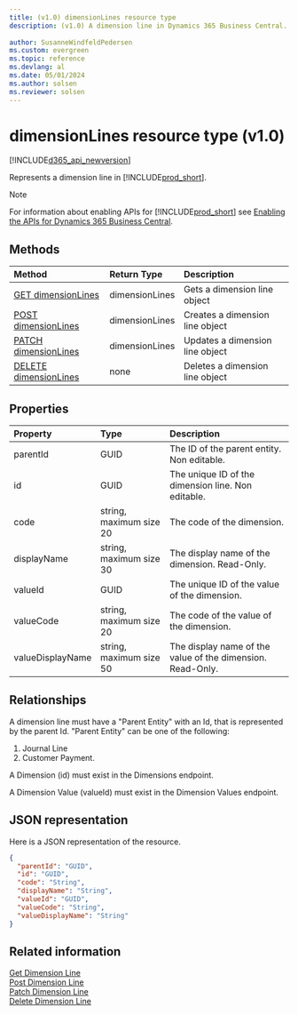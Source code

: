 ```yaml
---
title: (v1.0) dimensionLines resource type
description: (v1.0) A dimension line in Dynamics 365 Business Central.
 
author: SusanneWindfeldPedersen
ms.custom: evergreen
ms.topic: reference
ms.devlang: al
ms.date: 05/01/2024
ms.author: solsen
ms.reviewer: solsen
---
```


# dimensionLines resource type (v1.0)

[!INCLUDE[d365_api_newversion](../../../includes/d365_api_newversion.md)]

Represents a dimension line in [!INCLUDE[prod_short](../../../includes/prod_short.md)].

> [!NOTE]  
> For information about enabling APIs for [!INCLUDE[prod_short](../../../includes/prod_short.md)] see [Enabling the APIs for Dynamics 365 Business Central](../enabling-apis-for-dynamics-nav.md).

## Methods

| Method                                                         | Return Type  |Description                 |
|:---------------------------------------------------------------|:-------------|:---------------------------|
|[GET dimensionLines](../api/dynamics_dimensionline_get.md)      |dimensionLines|Gets a dimension line object   |
|[POST dimensionLines](../api/dynamics_create_dimensionline.md)  |dimensionLines|Creates a dimension line object|
|[PATCH dimensionLines](../api/dynamics_dimensionline_update.md) |dimensionLines|Updates a dimension line object|
|[DELETE dimensionLines](../api/dynamics_dimensionline_delete.md)|none          |Deletes a dimension line object|

## Properties

| Property       | Type                  |Description                                               |
|:---------------|:----------------------|:---------------------------------------------------------|
|parentId        |GUID                   |The ID of the parent entity. Non editable.                |
|id              |GUID                   |The unique ID of the dimension line. Non editable.        |
|code            |string, maximum size 20|The code of the dimension.                                |
|displayName     |string, maximum size 30|The display name of the dimension. Read-Only.             |
|valueId         |GUID                   |The unique ID of the value of the dimension.              |
|valueCode       |string, maximum size 20|The code of the value of the dimension.                   |
|valueDisplayName|string, maximum size 50|The display name of the value of the dimension. Read-Only.|

## Relationships
A dimension line must have a "Parent Entity" with an Id, that is represented by the parent Id.
"Parent Entity" can be one of the following:
 1) Journal Line
 2) Customer Payment.

A Dimension (id) must exist in the Dimensions endpoint.

A Dimension Value (valueId) must exist in the Dimension Values endpoint.

## JSON representation

Here is a JSON representation of the resource.

```json
{
  "parentId": "GUID",
  "id": "GUID",
  "code": "String",
  "displayName": "String",
  "valueId": "GUID",
  "valueCode": "String",
  "valueDisplayName": "String"
}
```

## Related information
  
[Get Dimension Line](../api/dynamics_dimensionline_get.md)  
[Post Dimension Line](../api/dynamics_create_dimensionline.md)  
[Patch Dimension Line](../api/dynamics_dimensionline_update.md)  
[Delete Dimension Line](../api/dynamics_dimensionline_delete.md)  
